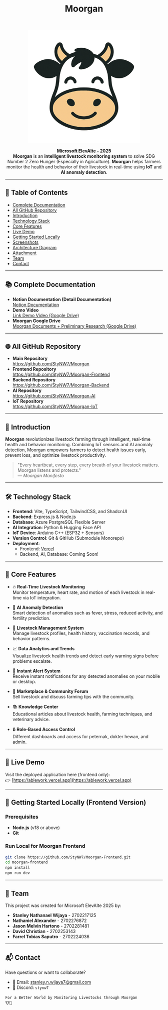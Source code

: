 <h1 align="center"> Moorgan </h1> <br>
<p align="center">
  <a href="">
    <img alt="Moorgan" title="Moorgan" src="public/images/logo.png" width="360px">
  </a>
</p>

<p align="center">
  <a href="https://education.elevaite.id/" target="_blank"><b>Microsoft ElevAIte - 2025</b></a><br>
  <b>Moorgan</b> is an <b>intelligent livestock monitoring system</b> to solve SDG Number 2 Zero Hunger (Especially in Agriculture).
  <b>Moorgan</b>  helps farmers monitor the health and behavior of their livestock in real-time using <b>IoT</b> and <b>AI anomaly detection</b>.
</p>

---

## 📃 Table of Contents
- [Complete Documentation](#📚-complete-documentation)
- [All GitHub Repository](#🌐-all-github-repository)
- [Introduction](#🌟-introduction)
- [Technology Stack](#🛠️-technology-stack)
- [Core Features](#🧩-core-features)
- [Live Demo](#🚀-live-demo)
- [Getting Started Locally](#🧰-getting-started-locally-monorepo-version)
- [Screenshots](#🖼️-screenshots)
- [Architecture Diagram](#🧭-erd-diagram)
- [Attachment](#⚙️-attachment)
- [Team](#👥-team)
- [Contact](#📬-contact)


---

## 📚 Complete Documentation

<ul>
    <li><b>Notion Documentation (Detail Documentation)</b></li>
    <a href="https://stanley-n-wijaya.notion.site/Moorgan-Documentation-1df73555b71f80fd9fd9dbfc655ce5a7?pvs=4">Notion Documentation</a>
    <li><b>Demo Video</b></li>
    <a href="https://drive.google.com/drive/folders/1XjZfySvS92iNH79hF5l6FU3b2-mCguZh?usp=sharing">Link Demo Video (Google Drive)</a>
    <li><b>Moorgan Google Drive</b></li>
    <a href="https://drive.google.com/drive/folders/1Slexo254LAhwieCQazA-peBe4Vl8fZJ5?usp=sharing">Moorgan Documents + Preliminary Research (Google Drive)</a>
</ul>

---

## 🌐 All GitHub Repository

<ul>
    <li><b>Main Repository</b></li>
    <a href="https://github.com/StyNW7/Moorgan">https://github.com/StyNW7/Moorgan</a>
    <li><b>Frontend Repository</b></li>
    <a href="https://github.com/StyNW7/Moorgan-Frontend">https://github.com/StyNW7/Moorgan-Frontend</a>
    <li><b>Backend Repository</b></li>
    <a href="https://github.com/StyNW7/Moorgan-Backend">https://github.com/StyNW7/Moorgan-Backend</a>
    <li><b>AI Repository</b></li>
    <a href="https://github.com/StyNW7/Moorgan-AI">https://github.com/StyNW7/Moorgan-AI</a>
    <li><b>IoT Repository</b></li>
    <a href="https://github.com/StyNW7/Moorgan-IoT">https://github.com/StyNW7/Moorgan-IoT</a>
</ul>

---


## 🌟 Introduction
**Moorgan** revolutionizes livestock farming through intelligent, real-time health and behavior monitoring. Combining IoT sensors and AI anomaly detection, Moorgan empowers farmers to detect health issues early, prevent loss, and optimize livestock productivity.
> "Every heartbeat, every step, every breath of your livestock matters. Moorgan listens and protects."   
> — *Moorgan Manifesto*

---

## 🛠️ Technology Stack
- **Frontend**: Vite, TypeScript, TailwindCSS, and ShadcnUI
- **Backend**: Express.js & Node.js
- **Database**: Azure PostgreSQL Flexible Server
- **AI Integration**: Python  & Hugging Face API
- **IoT Device**: Arduino C++ (ESP32 + Sensors)
- **Version Control**: Git & GitHub (Submodule Monorepo)
- **Deployment**:
  - Frontend: [Vercel](https://vercel.com)
  - Backend, AI, Database: Coming Soon!

---

## 🧩 Core Features

- 🔥 **Real-Time Livestock Monitoring**  
  Monitor temperature, heart rate, and motion of each livestock in real-time via IoT integration.

- 🧠 **AI Anomaly Detection**  
  Smart detection of anomalies such as fever, stress, reduced activity, and fertility prediction.

- 🐄 **Livestock Management System**  
  Manage livestock profiles, health history, vaccination records, and behavior patterns.

- 📈 **Data Analytics and Trends**  
  Visualize livestock health trends and detect early warning signs before problems escalate.

- 🚨 **Instant Alert System**  
  Receive instant notifications for any detected anomalies on your mobile or desktop.

- 🛒 **Marketplace & Community Forum**  
  Sell livestock and discuss farming tips with the community.

- 📚 **Knowledge Center**  
  Educational articles about livestock health, farming techniques, and veterinary advice.

- 🔒 **Role-Based Access Control**  
  Different dashboards and access for peternak, dokter hewan, and admin.

---

## 🚀 Live Demo
Visit the deployed application here (frontend only):
<br>
👉 [https://ablework.vercel.app](https://ablework.vercel.app)

---

## 🧰 Getting Started Locally (Frontend Version)

### Prerequisites
- **Node.js** (v18 or above)
- **Git**

### Run Local for Moorgan Frontend
```bash
git clone https://github.com/StyNW7/Moorgan-Frontend.git
cd moorgan-frontend
npm install
npm run dev
```

---

## 👥 Team
This project was created for Microsoft ElevAIte 2025 by:

- **Stanley Nathanael Wijaya** - 2702217125
- **Nathaniel Alexander** - 2702276872
- **Jason Melvin Hartono** - 2702281481
- **David Christian** - 2702253143
- **Farrel Tobias Saputro** - 2702224036

---

## 📬 Contact
Have questions or want to collaborate?

- 📧 Email: stanley.n.wijaya7@gmail.com
- 💬 Discord: `stynw7`

<code>For a Better World by Monitoring Livestocks through Moorgan 🐮🌿</code>